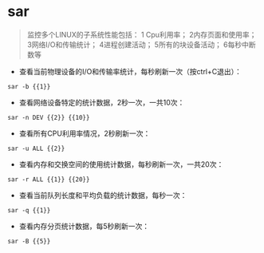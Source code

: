 # sar

> 监控多个LINUX的子系统性能包括：
1 Cpu利用率；
2内存页面和使用率；
3网络I/O和传输统计；
4进程创建活动；
5所有的块设备活动；
6每秒中断数等

- 查看当前物理设备的I/O和传输率统计，每秒刷新一次（按ctrl+C退出）：

`sar -b {{1}}`

- 查看网络设备特定的统计数据，2秒一次，一共10次：

`sar -n DEV {{2}} {{10}}`

- 查看所有CPU利用率情况，2秒刷新一次：

`sar -u ALL {{2}}`

- 查看内存和交换空间的使用统计数据，每秒刷新一次，一共20次：

`sar -r ALL {{1}} {{20}}`

- 查看当前队列长度和平均负载的统计数据，每秒一次：

`sar -q {{1}}`

- 查看内存分页统计数据，每5秒刷新一次：

`sar -B {{5}}`

[#]: contributors: ([Phoenix、])